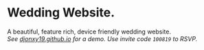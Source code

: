 # Wedding Website.
A beautiful, feature rich, device friendly wedding website.  
_See [djonxy19.github.io](http://djonyx.github.io/) for a demo. Use invite code `100819` to RSVP._

